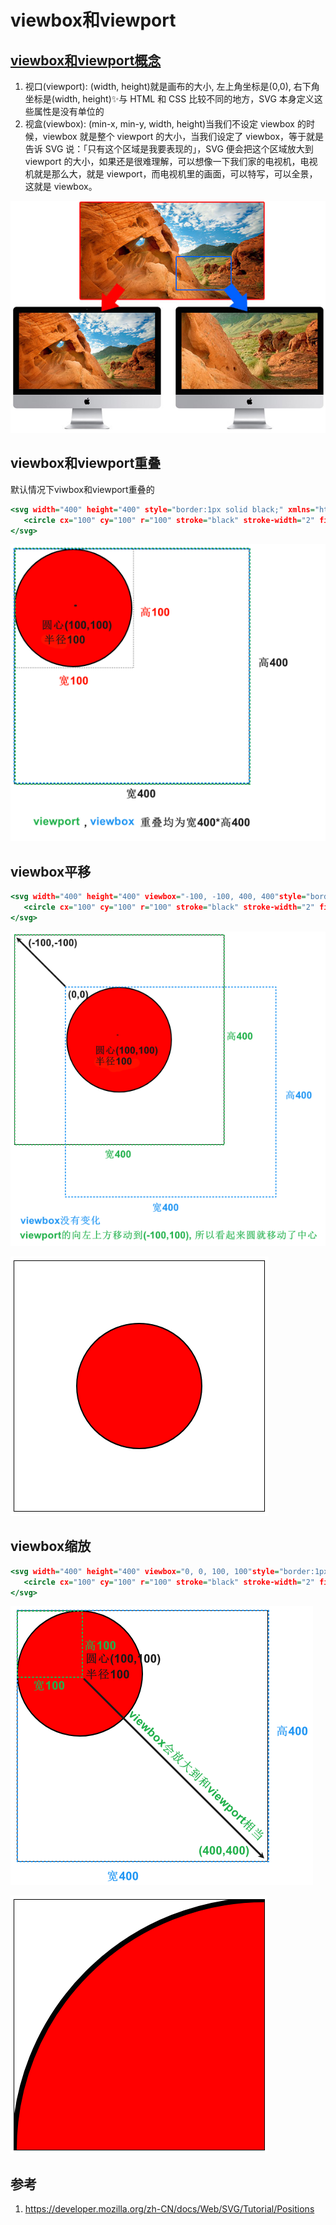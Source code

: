 # viewbox和viewport




## [viewbox和viewport概念](https://www.oxxostudio.tw/articles/201409/svg-23-viewpoint-viewBox.html)

1. 视口(viewport): (width, height)就是画布的大小, 左上角坐标是(0,0), 右下角坐标是(width, height)✨与 HTML 和 CSS 比较不同的地方，SVG 本身定义这些属性是没有单位的
2. 视盒(viewbox): (min-x, min-y, width, height)当我们不设定 viewbox 的时候，viewbox 就是整个 viewport 的大小，当我们设定了 viewbox，等于就是告诉 SVG 说：「只有这个区域是我要表现的」，SVG 便会把这个区域放大到 viewport 的大小，如果还是很难理解，可以想像一下我们家的电视机，电视机就是那么大，就是 viewport，而电视机里的画面，可以特写，可以全景，这就是 viewbox。


![alt text](viewbox/viewport和viewbox概念.png)



## viewbox和viewport重叠

默认情况下viwbox和viewport重叠的


```htm
<svg width="400" height="400" style="border:1px solid black;" xmlns="https://www.w3.org/2000/svg" version="1.1">
   <circle cx="100" cy="100" r="100" stroke="black" stroke-width="2" fill="red" />
</svg> 

```


![alt text](viewbox/viwbox和viewport重叠.png)


## viewbox平移

```htm
<svg width="400" height="400" viewbox="-100, -100, 400, 400"style="border:1px solid black;" xmlns="https://www.w3.org/2000/svg" version="1.1">
   <circle cx="100" cy="100" r="100" stroke="black" stroke-width="2" fill="red" />
</svg> 

```


![alt text](viewbox/viewbox平移过程.png)


![alt text](viewbox/viewbox的平移结果.png)


## viewbox缩放


```htm
<svg width="400" height="400" viewbox="0, 0, 100, 100"style="border:1px solid black;" xmlns="https://www.w3.org/2000/svg" version="1.1">
   <circle cx="100" cy="100" r="100" stroke="black" stroke-width="2" fill="red" />
</svg> 

```

![alt text](viewbox/viewbox缩放过程.png)


![alt text](viewbox/viewbox缩放结果.png)

## 参考
1. https://developer.mozilla.org/zh-CN/docs/Web/SVG/Tutorial/Positions

















